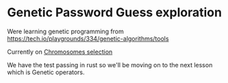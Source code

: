 # Genetic Password Guess exploration

Were learning genetic programming from https://tech.io/playgrounds/334/genetic-algorithms/tools

Currently on [Chromosomes selection](https://tech.io/playgrounds/334/genetic-algorithms/tools)

We have the test passing in rust so we'll be moving on to the next lesson which is Genetic operators.
